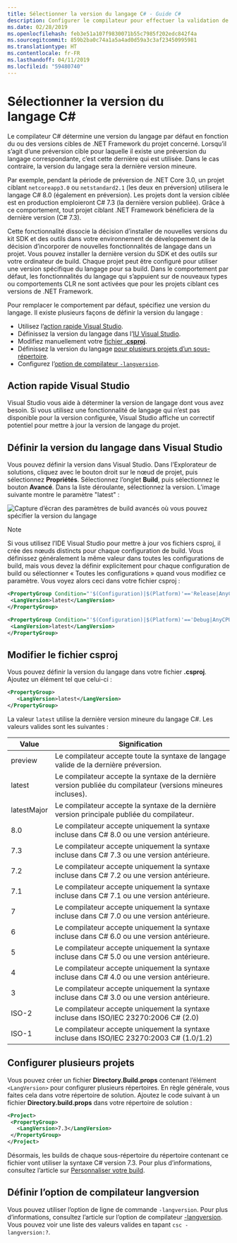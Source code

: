 ```yaml
---
title: Sélectionner la version du langage C# - Guide C#
description: Configurer le compilateur pour effectuer la validation de la syntaxe à l’aide d’une version de compilateur spécifique
ms.date: 02/28/2019
ms.openlocfilehash: feb3e51a107f9830071b55c7985f202edc842f4a
ms.sourcegitcommit: 859b2ba0c74a1a5a4ad0d59a3c3af23450995981
ms.translationtype: HT
ms.contentlocale: fr-FR
ms.lasthandoff: 04/11/2019
ms.locfileid: "59480740"
---
```

# <a name="select-the-c-language-version"></a>Sélectionner la version du langage C#

Le compilateur C# détermine une version du langage par défaut en fonction du ou des versions cibles de .NET Framework du projet concerné. Lorsqu’il s’agit d’une préversion cible pour laquelle il existe une préversion du langage correspondante, c’est cette dernière qui est utilisée. Dans le cas contraire, la version du langage sera la dernière version mineure.

Par exemple, pendant la période de préversion de .NET Core 3.0, un projet ciblant `netcoreapp3.0` ou `netstandard2.1` (les deux en préversion) utilisera le langage C# 8.0 (également en préversion). Les projets dont la version ciblée est en production emploieront C# 7.3 (la dernière version publiée). Grâce à ce comportement, tout projet ciblant .NET Framework bénéficiera de la dernière version (C# 7.3). 

Cette fonctionnalité dissocie la décision d’installer de nouvelles versions du kit SDK et des outils dans votre environnement de développement de la décision d’incorporer de nouvelles fonctionnalités de langage dans un projet. Vous pouvez installer la dernière version du SDK et des outils sur votre ordinateur de build. Chaque projet peut être configuré pour utiliser une version spécifique du langage pour sa build. Dans le comportement par défaut, les fonctionnalités du langage qui s’appuient sur de nouveaux types ou comportements CLR ne sont activées que pour les projets ciblant ces versions de .NET Framework.

Pour remplacer le comportement par défaut, spécifiez une version du langage. Il existe plusieurs façons de définir la version du langage :

- Utilisez l’[action rapide Visual Studio](#visual-studio-quick-action).
- Définissez la version du langage dans l’[IU Visual Studio](#set-the-language-version-in-visual-studio).
- Modifiez manuellement votre [fichier **.csproj**](#edit-the-csproj-file).
- Définissez la version du langage [pour plusieurs projets d’un sous-répertoire](#configure-multiple-projects).
- Configurez l’[option de compilateur `-langversion`](#set-the-langversion-compiler-option).

## <a name="visual-studio-quick-action"></a>Action rapide Visual Studio

Visual Studio vous aide à déterminer la version de langage dont vous avez besoin. Si vous utilisez une fonctionnalité de langage qui n’est pas disponible pour la version configurée, Visual Studio affiche un correctif potentiel pour mettre à jour la version de langage du projet.

## <a name="set-the-language-version-in-visual-studio"></a>Définir la version du langage dans Visual Studio

Vous pouvez définir la version dans Visual Studio. Dans l’Explorateur de solutions, cliquez avec le bouton droit sur le nœud de projet, puis sélectionnez **Propriétés**. Sélectionnez l’onglet **Build**, puis sélectionnez le bouton **Avancé**. Dans la liste déroulante, sélectionnez la version. L’image suivante montre le paramètre "latest" :

![Capture d’écran des paramètres de build avancés où vous pouvez spécifier la version du langage](./media/configure-language-version/advanced-build-settings.png)

> [!NOTE]
> Si vous utilisez l’IDE Visual Studio pour mettre à jour vos fichiers csproj, il crée des nœuds distincts pour chaque configuration de build. Vous définissez généralement la même valeur dans toutes les configurations de build, mais vous devez la définir explicitement pour chaque configuration de build ou sélectionner « Toutes les configurations » quand vous modifiez ce paramètre. Vous voyez alors ceci dans votre fichier csproj :
>
>```xml
> <PropertyGroup Condition="'$(Configuration)|$(Platform)'=='Release|AnyCPU'">
>  <LangVersion>latest</LangVersion>
></PropertyGroup>
>
> <PropertyGroup Condition="'$(Configuration)|$(Platform)'=='Debug|AnyCPU'">
>  <LangVersion>latest</LangVersion>
> </PropertyGroup>
> ```
>

## <a name="edit-the-csproj-file"></a>Modifier le fichier csproj

Vous pouvez définir la version du langage dans votre fichier **.csproj**. Ajoutez un élément tel que celui-ci :

```xml
<PropertyGroup>
   <LangVersion>latest</LangVersion>
</PropertyGroup>
```

La valeur `latest` utilise la dernière version mineure du langage C#. Les valeurs valides sont les suivantes :

|Value|Signification|
|------------|-------------|
|preview|Le compilateur accepte toute la syntaxe de langage valide de la dernière préversion.|
|latest|Le compilateur accepte la syntaxe de la dernière version publiée du compilateur (versions mineures incluses).|
|latestMajor|Le compilateur accepte la syntaxe de la dernière version principale publiée du compilateur.|
|8.0|Le compilateur accepte uniquement la syntaxe incluse dans C# 8.0 ou une version antérieure.|
|7.3|Le compilateur accepte uniquement la syntaxe incluse dans C# 7.3 ou une version antérieure.|
|7.2|Le compilateur accepte uniquement la syntaxe incluse dans C# 7.2 ou une version antérieure.|
|7.1|Le compilateur accepte uniquement la syntaxe incluse dans C# 7.1 ou une version antérieure.|
|7|Le compilateur accepte uniquement la syntaxe incluse dans C# 7.0 ou une version antérieure.|
|6|Le compilateur accepte uniquement la syntaxe incluse dans C# 6.0 ou une version antérieure.|
|5|Le compilateur accepte uniquement la syntaxe incluse dans C# 5.0 ou une version antérieure.|
|4|Le compilateur accepte uniquement la syntaxe incluse dans C# 4.0 ou une version antérieure.|
|3|Le compilateur accepte uniquement la syntaxe incluse dans C# 3.0 ou une version antérieure.|
|ISO-2|Le compilateur accepte uniquement la syntaxe incluse dans ISO/IEC 23270:2006 C# (2.0) |
|ISO-1|Le compilateur accepte uniquement la syntaxe incluse dans ISO/IEC 23270:2003 C# (1.0/1.2) |

## <a name="configure-multiple-projects"></a>Configurer plusieurs projets

Vous pouvez créer un fichier **Directory.Build.props** contenant l’élément `<LangVersion>` pour configurer plusieurs répertoires. En règle générale, vous faites cela dans votre répertoire de solution. Ajoutez le code suivant à un fichier **Directory.build.props** dans votre répertoire de solution :

```xml
<Project>
 <PropertyGroup>
   <LangVersion>7.3</LangVersion>
 </PropertyGroup>
</Project>
```

Désormais, les builds de chaque sous-répertoire du répertoire contenant ce fichier vont utiliser la syntaxe C# version 7.3. Pour plus d’informations, consultez l’article sur [Personnaliser votre build](/visualstudio/msbuild/customize-your-build).

## <a name="set-the-langversion-compiler-option"></a>Définir l’option de compilateur langversion

Vous pouvez utiliser l’option de ligne de commande `-langversion`. Pour plus d’informations, consultez l’article sur l’option de compilateur [-langversion](../language-reference/compiler-options/langversion-compiler-option.md). Vous pouvez voir une liste des valeurs valides en tapant `csc -langversion:?`.
